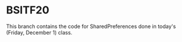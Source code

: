 # BSITF20

This branch contains the code for SharedPreferences done in today's (Friday, December 1) class.
